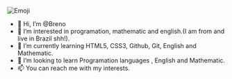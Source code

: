 ![Emoji](https://user-images.githubusercontent.com/113562055/194668638-5e62a0f1-15b0-4056-94ff-2ef4920d20ea.png)
- 👋 Hi, I’m @Breno
- 👀 I’m interested in programation, mathematic and english.(I am from and live in Brazil shh!).
- 🌱 I’m currently learning HTML5, CSS3, Github, Git, English and Mathematic.
- 💞️ I’m looking to learn Programation languages , English and Mathematic.
- 📫 You can reach me with my interests.
 

